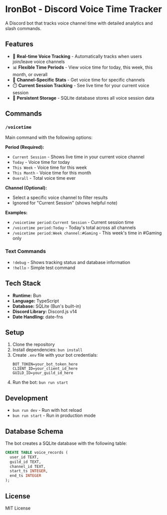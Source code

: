 # IronBot - Discord Voice Time Tracker

A Discord bot that tracks voice channel time with detailed analytics and slash commands.

## Features

- 🎤 **Real-time Voice Tracking** - Automatically tracks when users join/leave voice channels
- 📊 **Flexible Time Periods** - View voice time for today, this week, this month, or overall
- 🎯 **Channel-Specific Stats** - Get voice time for specific channels
- ⏱️ **Current Session Tracking** - See live time for your current voice session
- 💾 **Persistent Storage** - SQLite database stores all voice session data

## Commands

### `/voicetime`

Main command with the following options:

**Period (Required):**

- `Current Session` - Shows live time in your current voice channel
- `Today` - Voice time for today
- `This Week` - Voice time for this week
- `This Month` - Voice time for this month
- `Overall` - Total voice time ever

**Channel (Optional):**

- Select a specific voice channel to filter results
- Ignored for "Current Session" (shows helpful note)

**Examples:**

- `/voicetime period:Current Session` - Current session time
- `/voicetime period:Today` - Today's total across all channels
- `/voicetime period:Week channel:#Gaming` - This week's time in #Gaming only

### Text Commands

- `!debug` - Shows tracking status and database information
- `!hello` - Simple test command

## Tech Stack

- **Runtime:** Bun
- **Language:** TypeScript
- **Database:** SQLite (Bun's built-in)
- **Discord Library:** Discord.js v14
- **Date Handling:** date-fns

## Setup

1. Clone the repository
2. Install dependencies: `bun install`
3. Create `.env` file with your bot credentials:
   ```env
   BOT_TOKEN=your_bot_token_here
   CLIENT_ID=your_client_id_here
   GUILD_ID=your_guild_id_here
   ```
4. Run the bot: `bun run start`

## Development

- `bun run dev` - Run with hot reload
- `bun run start` - Run in production mode

## Database Schema

The bot creates a SQLite database with the following table:

```sql
CREATE TABLE voice_records (
  user_id TEXT,
  guild_id TEXT,
  channel_id TEXT,
  start_ts INTEGER,
  end_ts INTEGER
);
```

## License

MIT License

